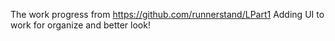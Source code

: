 The work progress from https://github.com/runnerstand/LPart1
Adding UI to work for organize and better look!
